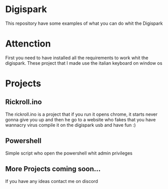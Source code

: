 # Digispark
This repository have some examples of what you can do whit the Digispark 

# Attenction
First you need to have installed all the requirements to work whit the digispark.
These project that I made use the italian keyboard on window os

# Projects
## Rickroll.ino
The rickroll.ino is a project that if you run it opens chrome, it starts never gonna give you up and then he go to a website who fakes that you have wannacry virus
compile it on the digispark usb and have fun :)

## Powershell
Simple script who open the powershell whit admin privileges

## More Projects coming soon...
If you have any ideas contact me on discord
